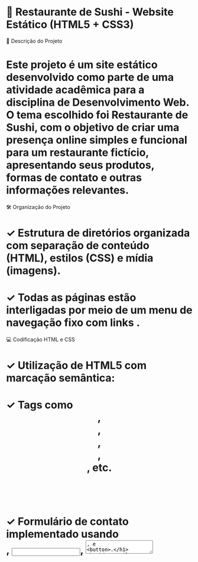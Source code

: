 # 🍣 Restaurante de Sushi - Website Estático (HTML5 + CSS3)

📌 Descrição do Projeto
# Este projeto é um site estático desenvolvido como parte de uma atividade acadêmica para a disciplina de Desenvolvimento Web. O tema escolhido foi Restaurante de Sushi, com o objetivo de criar uma presença online simples e funcional para um restaurante fictício, apresentando seus produtos, formas de contato e outras informações relevantes.

🛠️ Organização do Projeto
# ✓ Estrutura de diretórios organizada com separação de conteúdo (HTML), estilos (CSS) e mídia (imagens).
# ✓ Todas as páginas estão interligadas por meio de um menu de navegação fixo com links <a>.

💻 Codificação HTML e CSS
# ✓ Utilização de HTML5 com marcação semântica:
# ✓ Tags como <header>, <nav>, <main>, <section>, <footer>, etc.
# ✓ Formulário de contato implementado usando <form>, <input>, <textarea>, e <button>.
# ✓ Estilos criados com CSS externo (styles.css) com foco em:
# ✓ Tipografia clara e moderna
# ✓ Paleta de cores sóbria (tons de vermelho, branco, preto)

🎨 Elementos Visuais e Multimídia
# ✓ Imagens de pratos e do ambiente foram utilizadas para enriquecer o visual.
# ✓ Ícones foram adicionados e imagens estáticas para simular uma experiência rica.

👩🏼‍💻 Créditos
Desenvolvido para fins educacionais por <span style="color: red;">Bruna Laís</span>, como atividade prática de front-end sem uso de JavaScript.
